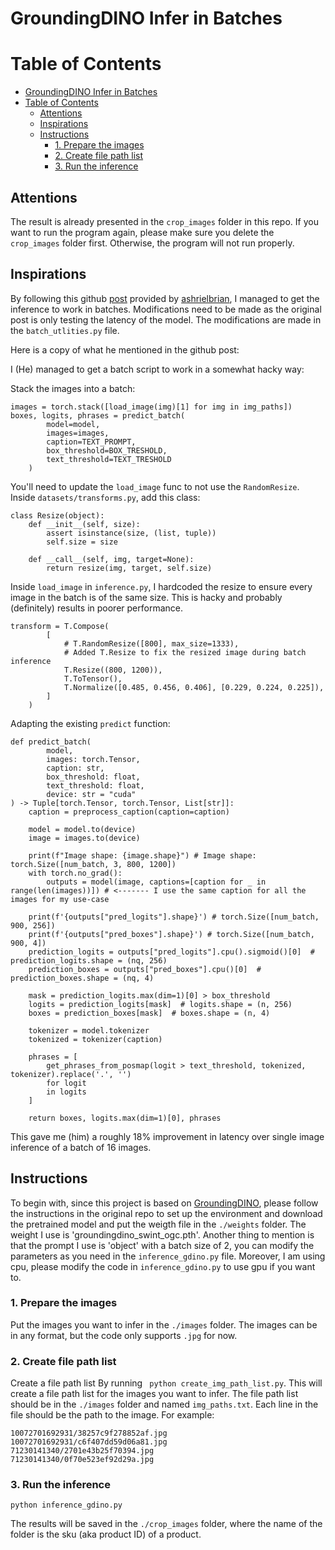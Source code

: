 # GroundingDINO Infer in Batches

# Table of Contents
- [GroundingDINO Infer in Batches](#groundingdino-infer-in-batches)
- [Table of Contents](#table-of-contents)
  - [Attentions](#attentions)
  - [Inspirations](#inspirations)
  - [Instructions](#instructions)
    - [1. Prepare the images](#1-prepare-the-images)
    - [2. Create file path list](#2-create-file-path-list)
    - [3. Run the inference](#3-run-the-inference)


## Attentions
The result is already presented in the `crop_images` folder in this repo. If you want to run the program again, please make sure you delete the `crop_images` folder first. Otherwise, the program will not run properly.

## Inspirations
By following this github [post](https://github.com/IDEA-Research/GroundingDINO/issues/102#issuecomment-1558728065) provided by [ashrielbrian](https://github.com/ashrielbrian), I managed to get the inference to work in batches. Modifications need to be made as the original post is only testing the latency of the model. The modifications are made in the `batch_utlities.py` file.


Here is a copy of what he mentioned in the github post:

I (He) managed to get a batch script to work in a somewhat hacky way:

Stack the images into a batch:
```
images = torch.stack([load_image(img)[1] for img in img_paths])
boxes, logits, phrases = predict_batch(
        model=model,
        images=images,
        caption=TEXT_PROMPT,
        box_threshold=BOX_TRESHOLD,
        text_threshold=TEXT_TRESHOLD
    )
```
You'll need to update the `load_image` func to not use the `RandomResize`. Inside `datasets/transforms.py`, add this class:
```
class Resize(object):
    def __init__(self, size):
        assert isinstance(size, (list, tuple))
        self.size = size

    def __call__(self, img, target=None):
        return resize(img, target, self.size)
```

Inside `load_image` in `inference.py`, I hardcoded the resize to ensure every image in the batch is of the same size. This is hacky and probably (definitely) results in poorer performance.
```
transform = T.Compose(
        [
            # T.RandomResize([800], max_size=1333),
            # Added T.Resize to fix the resized image during batch inference
            T.Resize((800, 1200)),
            T.ToTensor(),
            T.Normalize([0.485, 0.456, 0.406], [0.229, 0.224, 0.225]),
        ]
    )
```
Adapting the existing `predict` function:

```
def predict_batch(
        model,
        images: torch.Tensor,
        caption: str,
        box_threshold: float,
        text_threshold: float,
        device: str = "cuda"
) -> Tuple[torch.Tensor, torch.Tensor, List[str]]:
    caption = preprocess_caption(caption=caption)

    model = model.to(device)
    image = images.to(device)

    print(f"Image shape: {image.shape}") # Image shape: torch.Size([num_batch, 3, 800, 1200])
    with torch.no_grad():
        outputs = model(image, captions=[caption for _ in range(len(images))]) # <------- I use the same caption for all the images for my use-case

    print(f'{outputs["pred_logits"].shape}') # torch.Size([num_batch, 900, 256]) 
    print(f'{outputs["pred_boxes"].shape}') # torch.Size([num_batch, 900, 4])
    prediction_logits = outputs["pred_logits"].cpu().sigmoid()[0]  # prediction_logits.shape = (nq, 256)
    prediction_boxes = outputs["pred_boxes"].cpu()[0]  # prediction_boxes.shape = (nq, 4)

    mask = prediction_logits.max(dim=1)[0] > box_threshold
    logits = prediction_logits[mask]  # logits.shape = (n, 256)
    boxes = prediction_boxes[mask]  # boxes.shape = (n, 4)

    tokenizer = model.tokenizer
    tokenized = tokenizer(caption)

    phrases = [
        get_phrases_from_posmap(logit > text_threshold, tokenized, tokenizer).replace('.', '')
        for logit
        in logits
    ]

    return boxes, logits.max(dim=1)[0], phrases
```
This gave me (him) a roughly 18% improvement in latency over single image inference of a batch of 16 images.


## Instructions
To begin with, since this project is based on [GroundingDINO](https://github.com/IDEA-Research/GroundingDINO), please follow the instructions in the original repo to set up the environment and download the pretrained model and put the weigth file in the `./weights` folder. The weight I use is 'groundingdino_swint_ogc.pth'. Another thing to mention is that the prompt I use is 'object' with a batch size of 2, you can modify the parameters as you need in the `inference_gdino.py` file. Moreover, I am using cpu, please modify the code in `inference_gdino.py` to use gpu if you want to.

### 1. Prepare the images
Put the images you want to infer in the `./images` folder. The images can be in any format, but the code only supports `.jpg` for now.

### 2. Create file path list
Create a file path list By running ``` python create_img_path_list.py```. This will create a file path list for the images you want to infer. The file path list should be in the `./images` folder and named `img_paths.txt`. Each line in the file should be the path to the image. For example:
```
10072701692931/38257c9f278852af.jpg
10072701692931/c6f407dd59d06a81.jpg
71230141340/2701e43b25f70394.jpg
71230141340/0f70e523ef92d29a.jpg
```
### 3. Run the inference
```
python inference_gdino.py
```
The results will be saved in the `./crop_images` folder, where the name of the folder is the sku (aka product ID) of a product.
